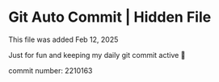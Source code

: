 # Git Auto Commit | Hidden File

This file was added Feb 12, 2025

Just for fun and keeping my daily git commit active 🤪

commit number: 2210163
